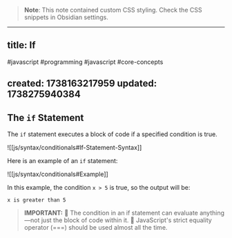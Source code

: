 
> **Note**: This note contained custom CSS styling. Check the CSS snippets in Obsidian settings.

---
title: If
---

#javascript #programming #javascript #core-concepts

created: 1738163217959
updated: 1738275940384
---


<!--#region styles-->

<!--#endregion-->

## The `if` Statement

The `if` statement executes a block of code if a specified condition is true.

![[js/syntax/conditionals#If-Statement-Syntax]]

Here is an example of an `if` statement:

![[js/syntax/conditionals#Example]]

In this example, the condition `x > 5` is true, so the output will be:

```
x is greater than 5
```

> <b>IMPORTANT:</b>
> 📌 The condition in an if statement can evaluate anything—not just the block of code within it.
> 📌 JavaScript's strict equality operator (===) should be used almost all the time.